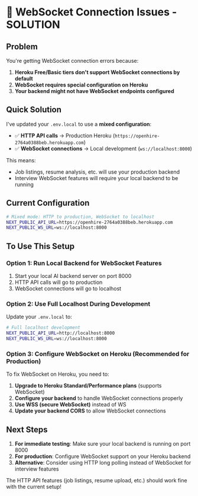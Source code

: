 # 🚨 WebSocket Connection Issues - SOLUTION

## Problem

You're getting WebSocket connection errors because:

1. **Heroku Free/Basic tiers don't support WebSocket connections by default**
2. **WebSocket requires special configuration on Heroku**
3. **Your backend might not have WebSocket endpoints configured**

## Quick Solution

I've updated your `.env.local` to use a **mixed configuration**:

- ✅ **HTTP API calls** → Production Heroku (`https://openhire-2764a0388beb.herokuapp.com`)
- ✅ **WebSocket connections** → Local development (`ws://localhost:8000`)

This means:

- Job listings, resume analysis, etc. will use your production backend
- Interview WebSocket features will require your local backend to be running

## Current Configuration

```bash
# Mixed mode: HTTP to production, WebSocket to localhost
NEXT_PUBLIC_API_URL=https://openhire-2764a0388beb.herokuapp.com
NEXT_PUBLIC_WS_URL=ws://localhost:8000
```

## To Use This Setup

### Option 1: Run Local Backend for WebSocket Features

1. Start your local AI backend server on port 8000
2. HTTP API calls will go to production
3. WebSocket connections will go to localhost

### Option 2: Use Full Localhost During Development

Update your `.env.local` to:

```bash
# Full localhost development
NEXT_PUBLIC_API_URL=http://localhost:8000
NEXT_PUBLIC_WS_URL=ws://localhost:8000
```

### Option 3: Configure WebSocket on Heroku (Recommended for Production)

To fix WebSocket on Heroku, you need to:

1. **Upgrade to Heroku Standard/Performance plans** (supports WebSocket)
2. **Configure your backend** to handle WebSocket connections properly
3. **Use WSS (secure WebSocket)** instead of WS
4. **Update your backend CORS** to allow WebSocket connections

## Next Steps

1. **For immediate testing**: Make sure your local backend is running on port 8000
2. **For production**: Configure WebSocket support on your Heroku backend
3. **Alternative**: Consider using HTTP long polling instead of WebSocket for interview features

The HTTP API features (job listings, resume upload, etc.) should work fine with the current setup!

